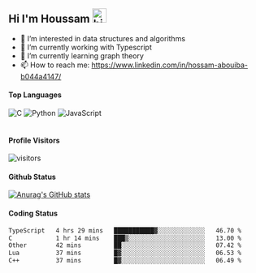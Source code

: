 ## Hi I'm Houssam <img src="https://user-images.githubusercontent.com/1303154/88677602-1635ba80-d120-11ea-84d8-d263ba5fc3c0.gif" width="28px" alt="hi">

- 👀 I’m interested in data structures and algorithms
- 🔭 I’m currently working with Typescript
- 🌱 I’m currently learning graph theory
- 📫 How to reach me: https://www.linkedin.com/in/hossam-abouiba-b044a4147/

#### Top Languages

![C](https://img.shields.io/badge/c-%2300599C.svg?style=for-the-badge&logo=c&logoColor=white)
![Python](https://img.shields.io/badge/python-%2314354C.svg?style=for-the-badge&logo=python&logoColor=white)
![JavaScript](https://img.shields.io/badge/javascript-%23323330.svg?style=for-the-badge&logo=javascript&logoColor=%23F7DF1E)
<br />
<br />
#### Profile Visitors
![visitors](https://visitor-badge.glitch.me/badge?page_id=project-HOSSAM.project-HOSSAM)

#### Github Status
[![Anurag's GitHub stats](https://github-readme-stats.vercel.app/api?username=0xPride&theme=tokyonight)](https://github.com/anuraghazra/github-readme-stats)

#### Coding Status
<!--START_SECTION:waka-->

```txt
TypeScript   4 hrs 29 mins   ███████████▓░░░░░░░░░░░░░   46.70 %
C            1 hr 14 mins    ███▒░░░░░░░░░░░░░░░░░░░░░   13.00 %
Other        42 mins         ██░░░░░░░░░░░░░░░░░░░░░░░   07.42 %
Lua          37 mins         █▓░░░░░░░░░░░░░░░░░░░░░░░   06.53 %
C++          37 mins         █▓░░░░░░░░░░░░░░░░░░░░░░░   06.49 %
```

<!--END_SECTION:waka-->
